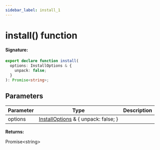 ```yaml
---
sidebar_label: install_1
---
```


# install() function

#### Signature:

```typescript
export declare function install(
  options: InstallOptions & {
    unpack: false;
  }
): Promise<string>;
```

## Parameters

| Parameter | Type                                                                    | Description |
| --------- | ----------------------------------------------------------------------- | ----------- |
| options   | [InstallOptions](./browsers.installoptions.md) &amp; { unpack: false; } |             |

**Returns:**

Promise&lt;string&gt;
